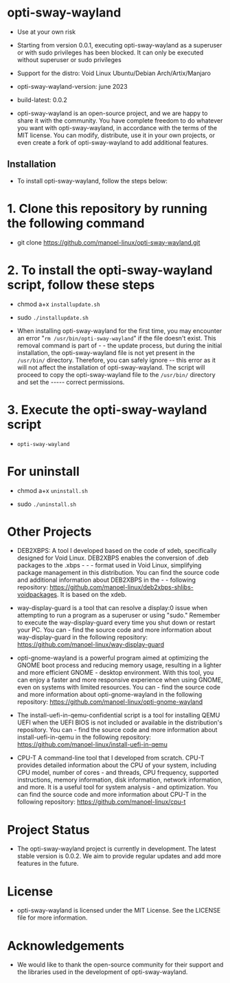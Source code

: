 # opti-sway-wayland

- Use at your own risk

- Starting from version 0.0.1, executing opti-sway-wayland as a superuser or with sudo privileges has been blocked. It can only be executed without superuser or sudo privileges

- Support for the distro: Void Linux Ubuntu/Debian Arch/Artix/Manjaro

- opti-sway-wayland-version: june 2023

- build-latest: 0.0.2

- opti-sway-wayland is an open-source project, and we are happy to share it with the community. You have complete freedom to do whatever you want with opti-sway-wayland, in accordance with the terms of the MIT license. You can modify, distribute, use it in your own projects, or even create a fork of opti-sway-wayland to add additional features.

## Installation

- To install opti-sway-wayland, follow the steps below:

# 1. Clone this repository by running the following command

- git clone https://github.com/manoel-linux/opti-sway-wayland.git

# 2. To install the opti-sway-wayland script, follow these steps

- chmod a+x `installupdate.sh`

- sudo `./installupdate.sh`

- When installing opti-sway-wayland for the first time, you may encounter an error "`rm /usr/bin/opti-sway-wayland`" if the file doesn't exist. This removal command is part of - - the update process, but during the initial installation, the opti-sway-wayland file is not yet present in the `/usr/bin/` directory. Therefore, you can safely ignore -- this error as it will not affect the installation of opti-sway-wayland. The script will proceed to copy the opti-sway-wayland file to the `/usr/bin/` directory and set the ----- correct permissions.

# 3. Execute the opti-sway-wayland script

- `opti-sway-wayland`

# For uninstall

- chmod a+x `uninstall.sh`

- sudo `./uninstall.sh`

# Other Projects

- DEB2XBPS: A tool I developed based on the code of xdeb, specifically designed for Void Linux. DEB2XBPS enables the conversion of .deb packages to the .xbps  - - - format used in Void Linux, simplifying package management in this distribution. You can find the source code and additional information about DEB2XBPS in the - - following repository: https://github.com/manoel-linux/deb2xbps-shlibs-voidpackages. It is based on the xdeb.

- way-display-guard is a tool that can resolve a display:0 issue when attempting to run a program as a superuser or using "sudo." Remember to execute the way-display-guard every time you shut down or restart your PC.   You can   - find the source code and more information about way-display-guard in the following repository: https://github.com/manoel-linux/way-display-guard

- opti-gnome-wayland is a powerful program aimed at optimizing the GNOME boot process and reducing memory usage, resulting in a lighter and more efficient GNOME   - desktop environment. With this tool, you can enjoy a faster and more responsive experience when using GNOME, even on systems with limited resources.  You can   - find the source code and more information about opti-gnome-wayland in the following repository: https://github.com/manoel-linux/opti-gnome-wayland

- The install-uefi-in-qemu-confidential script is a tool for installing QEMU UEFI when the UEFI BIOS is not included or available in the distribution's repository. You can   - find the source code and more information about install-uefi-in-qemu in the following repository: https://github.com/manoel-linux/install-uefi-in-qemu

- CPU-T A command-line tool that I developed from scratch. CPU-T provides detailed information about the CPU of your system, including CPU model, number of cores - and threads, CPU frequency, supported instructions, memory information, disk information, network information, and more. It is a useful tool for system analysis - and optimization. You can find the source code and more information about CPU-T in the following repository: https://github.com/manoel-linux/cpu-t

# Project Status

- The opti-sway-wayland project is currently in development. The latest stable version is 0.0.2. We aim to provide regular updates and add more features in the future.

# License

- opti-sway-wayland is licensed under the MIT License. See the LICENSE file for more information.

# Acknowledgements

- We would like to thank the open-source community for their support and the libraries used in the development of opti-sway-wayland.
